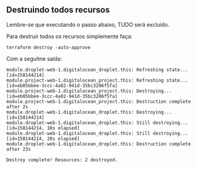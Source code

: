 ## Destruindo todos recursos

Lembre-se que executando o passo abaixo, TUDO será excluído.

Para destruir todos os recursos simplemente faça:

```
terraform destroy -auto-approve
```

Com a seguitne saída:

```
module.droplet-web-1.digitalocean_droplet.this: Refreshing state... [id=158144214]
module.project-web-1.digitalocean_project.this: Refreshing state... [id=eb05bbee-3ccc-4a82-941d-35bc3286f5fa]
module.project-web-1.digitalocean_project.this: Destroying... [id=eb05bbee-3ccc-4a82-941d-35bc3286f5fa]
module.project-web-1.digitalocean_project.this: Destruction complete after 2s
module.droplet-web-1.digitalocean_droplet.this: Destroying... [id=158144214]
module.droplet-web-1.digitalocean_droplet.this: Still destroying... [id=158144214, 10s elapsed]
module.droplet-web-1.digitalocean_droplet.this: Still destroying... [id=158144214, 20s elapsed]
module.droplet-web-1.digitalocean_droplet.this: Destruction complete after 23s

Destroy complete! Resources: 2 destroyed.
```